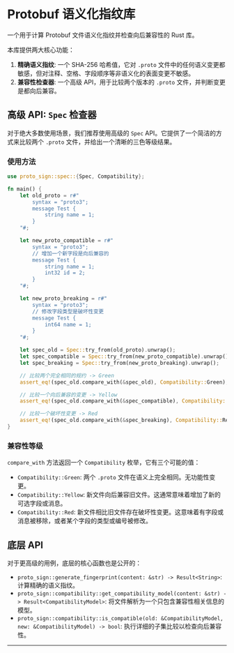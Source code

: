 # Protobuf 语义化指纹库

一个用于计算 Protobuf 文件语义化指纹并检查向后兼容性的 Rust 库。

本库提供两大核心功能：
1.  **精确语义指纹**: 一个 SHA-256 哈希值，它对 `.proto` 文件中的任何语义变更都敏感，但对注释、空格、字段顺序等非语义化的表面变更不敏感。
2.  **兼容性检查器**: 一个高级 API，用于比较两个版本的 `.proto` 文件，并判断变更是都向后兼容。

## 高级 API: `Spec` 检查器

对于绝大多数使用场景，我们推荐使用高级的 `Spec` API。它提供了一个简洁的方式来比较两个 `.proto` 文件，并给出一个清晰的三色等级结果。

### 使用方法

```rust
use proto_sign::spec::{Spec, Compatibility};

fn main() {
    let old_proto = r#"
        syntax = "proto3";
        message Test {
            string name = 1;
        }
    "#;

    let new_proto_compatible = r#"
        syntax = "proto3";
        // 增加一个新字段是向后兼容的
        message Test {
            string name = 1;
            int32 id = 2;
        }
    "#;

    let new_proto_breaking = r#"
        syntax = "proto3";
        // 修改字段类型是破坏性变更
        message Test {
            int64 name = 1;
        }
    "#;

    let spec_old = Spec::try_from(old_proto).unwrap();
    let spec_compatible = Spec::try_from(new_proto_compatible).unwrap();
    let spec_breaking = Spec::try_from(new_proto_breaking).unwrap();

    // 比较两个完全相同的规约 -> Green
    assert_eq!(spec_old.compare_with(&spec_old), Compatibility::Green);

    // 比较一个向后兼容的变更 -> Yellow
    assert_eq!(spec_old.compare_with(&spec_compatible), Compatibility::Yellow);

    // 比较一个破坏性变更 -> Red
    assert_eq!(spec_old.compare_with(&spec_breaking), Compatibility::Red);
}
```

### 兼容性等级

`compare_with` 方法返回一个 `Compatibility` 枚举，它有三个可能的值：

*   `Compatibility::Green`: 两个 `.proto` 文件在语义上完全相同。无功能性变更。
*   `Compatibility::Yellow`: 新文件向后兼容旧文件。这通常意味着增加了新的可选字段或消息。
*   `Compatibility::Red`: 新文件相比旧文件存在破坏性变更。这意味着有字段或消息被移除，或者某个字段的类型或编号被修改。

## 底层 API

对于更高级的用例，底层的核心函数也是公开的：

*   `proto_sign::generate_fingerprint(content: &str) -> Result<String>`: 计算精确的语义指纹。
*   `proto_sign::compatibility::get_compatibility_model(content: &str) -> Result<CompatibilityModel>`: 将文件解析为一个只包含兼容性相关信息的模型。
*   `proto_sign::compatibility::is_compatible(old: &CompatibilityModel, new: &CompatibilityModel) -> bool`: 执行详细的子集比较以检查向后兼容性。

---
